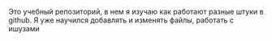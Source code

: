 Это учебный репозиторий, в нем я изучаю как работают разные штуки в github. Я уже научился добавлять и изменять файлы, работать с ишузами
